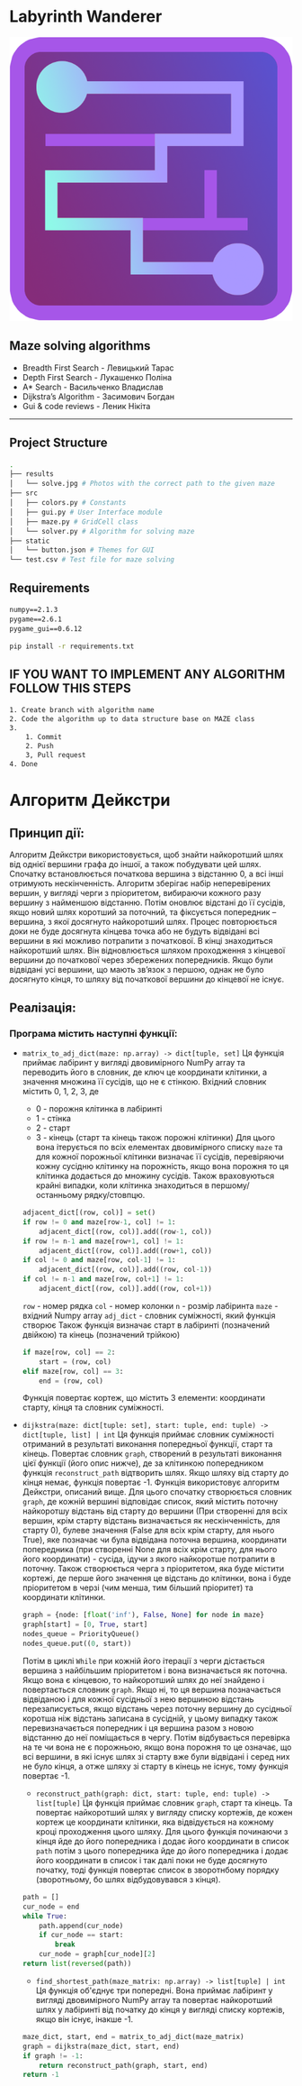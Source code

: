 # Labyrinth Wanderer

![alt text](img/LabWanderer.png)

## Maze solving algorithms

- Breadth First Search - Левицький Тарас
- Depth First Search - Лукашенко Поліна
- A* Search - Васильченко Владислав
- Dijkstra’s Algorithm - Засимович Богдан
- Gui & code reviews - Леник Нікіта

---

## Project Structure

```bash
.
├── results
│   └── solve.jpg # Photos with the correct path to the given maze
├── src
│   ├── colors.py # Constants
│   ├── gui.py # User Interface module
│   ├── maze.py # GridCell class
│   └── solver.py # Algorithm for solving maze
├── static
│   └── button.json # Themes for GUI
└── test.csv # Test file for maze solving
```

## Requirements

```txt
numpy==2.1.3
pygame==2.6.1
pygame_gui==0.6.12
```

```bash
pip install -r requirements.txt
```

## IF YOU WANT TO IMPLEMENT ANY ALGORITHM FOLLOW THIS STEPS

    1. Create branch with algorithm name
    2. Code the algorithm up to data structure base on MAZE class
    3.
        1. Commit
        2. Push
        3, Pull request
    4. Done



# __Алгоритм Дейкстри__
## __Принцип дії:__
Алгоритм Дейкстри використовується, щоб знайти найкоротший шлях від однієї вершини графа до іншої, а також побудувати цей шлях. Спочатку встановлюється початкова вершина з відстанню 0, а всі інші отримують нескінченність. Алгоритм зберігає набір неперевірених вершин, у вигляді черги з пріоритетом, вибираючи кожного разу вершину з найменшою відстанню. Потім оновлює відстані до її сусідів, якщо новий шлях коротший за поточний, та фіксується попередник – вершина, з якої досягнуто найкоротший шлях. Процес повторюється доки не буде досягнута кінцева точка або не будуть відвідані всі вершини в які можливо потрапити з початкової. В кінці знаходиться найкоротший шлях. Він відновлюється шляхом проходження з кінцевої вершини до початкової через збережених попередників. Якщо були відвідані усі вершини, що мають зв’язок з першою, однак не було досягнуто кінця, то шляху від початкової вершини до кінцевої не існує.
## __Реалізація:__
### __Програма містить наступні функції:__
* ```matrix_to_adj_dict(maze: np.array) -> dict[tuple, sеt]```
    Ця функція приймає лабіринт у вигляді двовимірного NumPy array та переводить його в словник, де ключ це координати клітинки, а значення множина її сусідів, що не є стінкою.
    Вхідний словник містить 0, 1, 2, 3, де
    * 0 - порожня клітинка в лабіринті
    * 1 - стінка
    * 2 - старт
    * 3 - кінець
    (старт та кінець також порожні клітинки)
    Для цього вона ітерується по всіх елементах двовимірного списку ```maze``` та для кожної порожньої клітинки визначає її сусідів, перевіряючи кожну сусідню клітинку на порожність, якщо вона порожня то ця клітинка додається до множину сусідів. Також враховуються крайні випадки, коли клітинка знаходиться в першому/останньому рядку/стовпцю.
    ```python
    adjacent_dict[(row, col)] = set()
    if row != 0 and maze[row-1, col] != 1:
        adjacent_dict[(row, col)].add((row-1, col))
    if row != n-1 and maze[row+1, col] != 1:
        adjacent_dict[(row, col)].add((row+1, col))
    if col != 0 and maze[row, col-1] != 1:
        adjacent_dict[(row, col)].add((row, col-1))
    if col != n-1 and maze[row, col+1] != 1:
        adjacent_dict[(row, col)].add((row, col+1))
    ```
    ```row``` - номер рядка
    ```col``` - номер колонки
    ```n``` - розмір лабіринта
    ```maze``` - вхідний Numpy array
    ```adj_dict``` - словник суміжності, який функція створює
    Також функція визначає старт в лабіринті (позначений двійкою) та кінець (позначений трійкою)
    ```python
    if maze[row, col] == 2:
        start = (row, col)
    elif maze[row, col] == 3:
        end = (row, col)
    ```
    Функція повертає кортеж, що містить 3 елементи: координати старту, кінця та словник суміжності.

* ```dijkstra(maze: dict[tuple: set], start: tuple, end: tuple) -> dict[tuple, list] | int```
    Ця функція приймає словник суміжності отриманий в результаті
    виконання попередньої функції, старт та кінець. Повертає словник ```graph```, створений в результаті виконання цієї функції (його опис нижче), де за клітинкою попередником функція ```reconstruct_path``` відтворить шлях. Якщо шляху від старту до кінця немає, функція повертає -1. Функція використовує алгоритм Дейкстри, описаний вище.
    Для цього спочатку створюється словник ```graph```, де кожній вершині відповідає список, який містить поточну найкоротшу відстань від старту до вершини (При створенні для всіх вершин, крім старту відстань визначається як нескінченність, для старту 0), булеве значення (False для всіх крім старту, для нього True), яке позначає чи була відвідана поточна вершина, координати попередника (при створенні None для всіх крім старту, для нього його координати) - сусіда, ідучи з якого найкоротше потрапити в поточну. Також створюється черга з пріоритетом, яка буде містити кортежі, де перше його значення це відстань до клітинки, вона і буде пріоритетом в черзі (чим менша, тим більший пріоритет) та координати клітинки.
    ```python
    graph = {node: [float('inf'), False, None] for node in maze}
    graph[start] = [0, True, start]
    nodes_queue = PriorityQueue()
    nodes_queue.put((0, start))
    ```
    Потім в циклі ```While``` при кожній його ітерації з черги дістається вершина з найбільшим пріоритетом і вона визначається як поточна. Якщо вона є кінцевою, то найкоротший шлях до неї знайдено і повертається словник ```graph```. Якщо ні, то ця вершина позначається відвіданою і для кожної сусідньої з нею вершиною відстань перезаписується, якщо відстань через поточну вершину до сусідньої коротша ніж відстань записана в сусідній, у цьому випадку також перевизначається попередник і ця вершина разом з новою відстанню до неї поміщається в чергу. Потім відбувається перевірка на те чи вона не є порожньою, якщо вона порожня то це означає, що всі вершини, в які існує шлях зі старту вже були відвідані і серед них не було кінця, а отже шляху зі старту в кінець не існує, тому функція повертає -1.

    * ```reconstruct_path(graph: dict, start: tuple, end: tuple) -> list[tuple]```
    Ця функція приймає словник ```graph```, старт та кінець. Та повертає найкоротший шлях у вигляду списку кортежів, де кожен кортеж це координати клітинки, яка відвідується на кожному кроці проходження цього шляху. Для цього функція починаючи з кінця йде до його попередника і додає його координати в список ```path``` потім з цього попередника йде до його попередника і додає його координати в список і так далі поки не буде досягнуто початку, тоді функція повертає список в зворотнбому порядку (зворотньому, бо шлях відбудовувався з кінця).
    ```python
    path = []
    cur_node = end
    while True:
        path.append(cur_node)
        if cur_node == start:
            break
        cur_node = graph[cur_node][2]
    return list(reversed(path))
    ```

    * ```find_shortest_path(maze_matrix: np.array) -> list[tuple] | int```
    Ця функція об'єднує три попередні. Вона приймає лабіринт у вигляді двовимірного NumPy array та повертає найкоротший шлях у лабіринті від початку до кінця у вигляді списку кортежів, якщо він існує, інакше -1.
    ```python
    maze_dict, start, end = matrix_to_adj_dict(maze_matrix)
    graph = dijkstra(maze_dict, start, end)
    if graph != -1:
        return reconstruct_path(graph, start, end)
    return -1
    ```